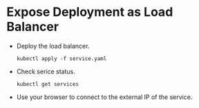 # Expose Deployment as Load Balancer

- Deploy the load balancer.

  ```kubectl apply -f service.yaml```

- Check serice status.

  ```kubectl get services```

- Use your browser to connect to the external IP of the service.

